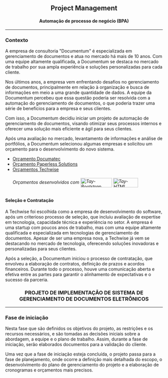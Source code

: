 <h2 align="center"> Project Management </h2>
<h4 align="center">Automação de processo de negócio (BPA)</h4>
<hr>

<div>
    <h3>Contexto</h3>
    <p>A empresa de consultoria "Documentum" é especializada em gerenciamento de documentos e atua no mercado há mais de 10 anos. Com uma equipe altamente qualificada, a Documentum se destaca no mercado de trabalho por sua ampla experiência e soluções personalizadas para cada cliente.</p>
    <p>Nos últimos anos, a empresa vem enfrentando desafios no gerenciamento de documentos, principalmente em relação à organização e busca de informações em meio a uma grande quantidade de dados. A equipe da Documentum percebeu que essa questão poderia ser resolvida com a automação do gerenciamento de documentos, o que poderia trazer uma série de benefícios para a empresa e seus clientes.</p>
    <p>Com isso, a Documentum decidiu iniciar um projeto de automação de gerenciamento de documentos, visando otimizar seus processos internos e oferecer uma solução mais eficiente e ágil para seus clientes.</p>
    <p>Após uma  avaliação no mercado, levantamento de informações e análise de portfólios, a Documentum selecionou algumas empresas e solicitou um orçamento para o desenvolvimento do novo sistema.</p>
    <ul>
        <li><a href="/Orçamentos/Orçamento_Documatec.html">Orçamento Documatec</a></li>
        <li><a href="/Orçamentos/Orçamento_PaperlessSolutions.html">Orçamento Paperless Solutions</a></li>
        <li><a href="/Orçamentos/Orçamento_Techwise">Orçamentos Techwise</a></li>
        <h6>Orçamentos desenvolvidos com 
            <img align="center" alt="Tay-Bootstrap" height="30" width="100" src="https://img.shields.io/badge/Bootstrap-563D7C?style=for-the-badge&logo=bootstrap&logoColor=white">
            <img align="center" alt="Tay-HTML" height="30" width="80" src="https://img.shields.io/badge/HTML5-E34F26?style=for-the-badge&logo=html5&logoColor=white">
        </h6>
    </ul>
</div>

<div>
    <h4>Seleção e Contratação</h4>
    <p>A Techwise foi escolhida como a empresa de desenvolvimento do software, após um criterioso processo de seleção, que incluiu avaliação de expertise em tecnologia, capacidade técnica e experiência no setor. A empresa é uma startup com poucos anos de trabalho, mas com uma equipe altamente qualificada e especializada em tecnologias de gerenciamento de documentos. Apesar de ser uma empresa nova, a Techwise já vem se destacando no mercado de tecnologia, oferecendo soluções inovadoras e personalizadas para seus clientes.</p>
    <p>Após a seleção, a Documentum iniciou o processo de contratação, que envolveu a elaboração de contratos, definição de prazos e acordos financeiros. Durante todo o processo, houve uma comunicação aberta e efetiva entre as partes para garantir o alinhamento de expectativas e o sucesso da parceria.</p>
</div>

<div>
    <h3 align="center">PROJETO DE IMPLEMENTAÇÃO DE SISTEMA DE GERENCIAMENTO DE DOCUMENTOS ELETRÔNICOS</h3>
    <hr>
    <h3>Fase de iniciação</h3>
    <p>Nesta fase que são definidos os objetivos do projeto, as restrições e os recursos necessários, e são tomadas as decisões iniciais sobre a abordagem, a equipe e o plano de trabalho. Assim, durante a fase de iniciação, serão elaborados documentos para a validação do cliente.</p>
    <p>Uma vez que a fase de iniciação esteja concluída, o projeto passa para a fase de planejamento, onde ocorre a definição mais detalhada do escopo, o desenvolvimento do plano de gerenciamento do projeto e a elaboração de cronogramas e orçamentos mais precisos.</p>
</div>